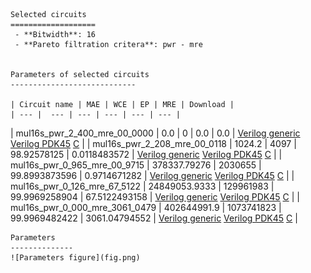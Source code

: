 
    Selected circuits
    ===================
     - **Bitwidth**: 16
     - **Pareto filtration critera**: pwr - mre
    
    
    Parameters of selected circuits
    ----------------------------
    
    | Circuit name | MAE | WCE | EP | MRE | Download |
    | --- |  --- | --- | --- | --- | --- | 
| mul16s_pwr_2_400_mre_00_0000 | 0.0 | 0 | 0.0 | 0.0 |  [Verilog generic](mul16s_pwr_2_400_mre_00_0000_gen.v) [Verilog PDK45](mul16s_pwr_2_400_mre_00_0000_pdk45.v)  [C](mul16s_pwr_2_400_mre_00_0000.c) |
| mul16s_pwr_2_208_mre_00_0118 | 1024.2 | 4097 | 98.92578125 | 0.0118483572 |  [Verilog generic](mul16s_pwr_2_208_mre_00_0118_gen.v) [Verilog PDK45](mul16s_pwr_2_208_mre_00_0118_pdk45.v)  [C](mul16s_pwr_2_208_mre_00_0118.c) |
| mul16s_pwr_0_965_mre_00_9715 | 378337.79276 | 2030655 | 99.8993873596 | 0.9714671282 |  [Verilog generic](mul16s_pwr_0_965_mre_00_9715_gen.v) [Verilog PDK45](mul16s_pwr_0_965_mre_00_9715_pdk45.v)  [C](mul16s_pwr_0_965_mre_00_9715.c) |
| mul16s_pwr_0_126_mre_67_5122 | 24849053.9333 | 129961983 | 99.9969258904 | 67.5122493158 |  [Verilog generic](mul16s_pwr_0_126_mre_67_5122_gen.v) [Verilog PDK45](mul16s_pwr_0_126_mre_67_5122_pdk45.v)  [C](mul16s_pwr_0_126_mre_67_5122.c) |
| mul16s_pwr_0_000_mre_3061_0479 | 402644991.9 | 1073741823 | 99.9969482422 | 3061.04794552 |  [Verilog generic](mul16s_pwr_0_000_mre_3061_0479_gen.v) [Verilog PDK45](mul16s_pwr_0_000_mre_3061_0479_pdk45.v)  [C](mul16s_pwr_0_000_mre_3061_0479.c) |
    
    Parameters
    --------------
    ![Parameters figure](fig.png)
             